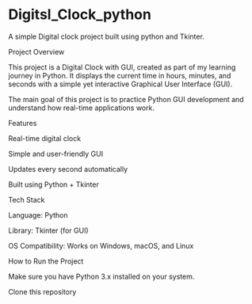# Digitsl_Clock_python
A simple Digital clock project built using python and Tkinter.

 Project Overview

This project is a Digital Clock with GUI, created as part of my learning journey in Python.
It displays the current time in hours, minutes, and seconds with a simple yet interactive Graphical User Interface (GUI).

The main goal of this project is to practice Python GUI development and understand how real-time applications work.

 Features

 Real-time digital clock

 Simple and user-friendly GUI

 Updates every second automatically

  Built using Python + Tkinter

 Tech Stack

Language: Python 

Library: Tkinter (for GUI)

OS Compatibility: Works on Windows, macOS, and Linux

 How to Run the Project

Make sure you have Python 3.x installed on your system.

Clone this repository
